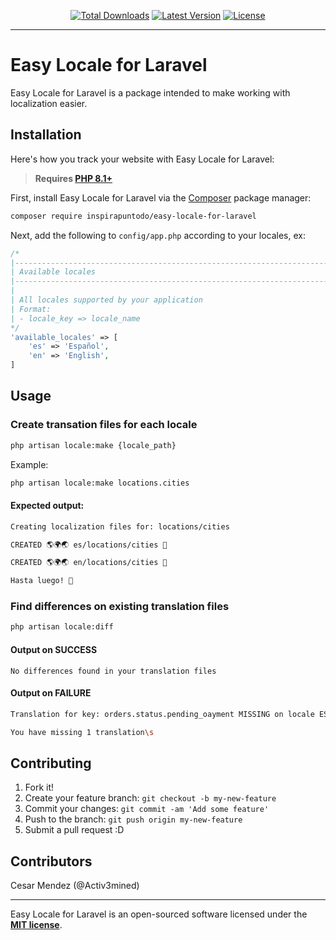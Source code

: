 <p align="center">
    <p align="center">
        <a href="https://packagist.org/packages/inspirapuntodo/easy-locale-for-laravel"><img alt="Total Downloads" src="https://img.shields.io/packagist/dt/inspirapuntodo/easy-locale-for-laravel"></a>
        <a href="https://packagist.org/packages/inspirapuntodo/easy-locale-for-laravel"><img alt="Latest Version" src="https://img.shields.io/packagist/v/inspirapuntodo/easy-locale-for-laravel"></a>
        <a href="https://packagist.org/packages/inspirapuntodo/easy-locale-for-laravel"><img alt="License" src="https://img.shields.io/github/license/inspirapuntodo/easy-locale-for-laravel"></a>
    </p>
</p>

------
# Easy Locale for Laravel
 
Easy Locale for Laravel is a package intended to make working with localization easier.

## Installation
 
Here's how you track your website with Easy Locale for Laravel:

> **Requires [PHP 8.1+](https://php.net/releases/)**

First, install Easy Locale for Laravel via the [Composer](https://getcomposer.org/) package manager:

```bash
composer require inspirapuntodo/easy-locale-for-laravel
```

Next, add the following to `config/app.php` according to your locales, ex:

```php
/*
|--------------------------------------------------------------------------
| Available locales
|--------------------------------------------------------------------------
|
| All locales supported by your application
| Format:
| - locale_key => locale_name
*/
'available_locales' => [
    'es' => 'Español',
    'en' => 'English',
]
```

## Usage
 
### Create transation files for each locale
```bash
php artisan locale:make {locale_path}
```

Example:
```bash
php artisan locale:make locations.cities
```

#### Expected output:
```bash
Creating localization files for: locations/cities

CREATED 🌎🌍🌏 es/locations/cities 🎉

CREATED 🌎🌍🌏 en/locations/cities 🎉

Hasta luego! 👋
```

### Find differences on existing translation files
```bash
php artisan locale:diff
```

#### Output on SUCCESS
```
No differences found in your translation files
```

#### Output on FAILURE
```bash
Translation for key: orders.status.pending_oayment MISSING on locale ES

You have missing 1 translation\s
```


## Contributing
 
1. Fork it!
2. Create your feature branch: `git checkout -b my-new-feature`
3. Commit your changes: `git commit -am 'Add some feature'`
4. Push to the branch: `git push origin my-new-feature`
5. Submit a pull request :D
 
## Contributors
 
Cesar Mendez (@Activ3mined) 

---

Easy Locale for Laravel is an open-sourced software licensed under the **[MIT license](https://opensource.org/licenses/MIT)**.